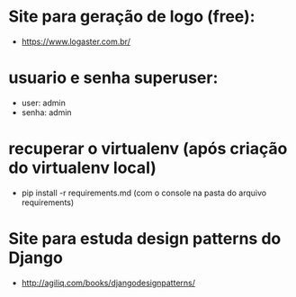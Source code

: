 # Site para geração de logo (free):
* https://www.logaster.com.br/

# usuario e senha superuser:
* user: admin
* senha: admin

# recuperar o virtualenv (após criação do virtualenv local)
* pip install -r requirements.md (com o console na pasta do arquivo requirements)

# Site para estuda design patterns do Django
* http://agiliq.com/books/djangodesignpatterns/
